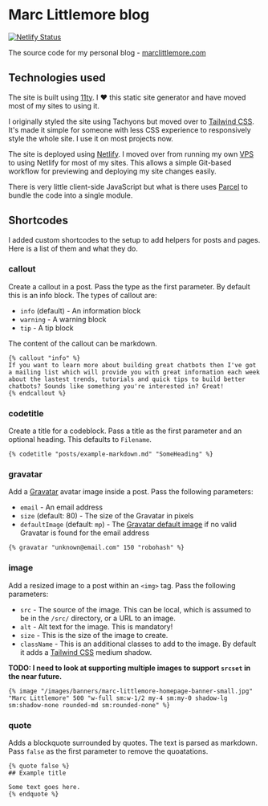# Marc Littlemore blog

[![Netlify Status](https://api.netlify.com/api/v1/badges/9805f848-927b-4a33-adcd-d0f49f9f3bcf/deploy-status)](https://app.netlify.com/sites/marcl/deploys)

The source code for my personal blog - [marclittlemore.com](https://marclittlemore.com)

## Technologies used

The site is built using [11ty](https://www.11ty.dev/). I ❤️ this static site generator and have moved most of my sites to using it.

I originally styled the site using Tachyons but moved over to [Tailwind CSS](https://tailwindcss.com/). It's made it simple for someone with less CSS experience to responsively style the whole site. I use it on most projects now.

The site is deployed using [Netlify](http://netlify.com/). I moved over from running my own [VPS](https://en.wikipedia.org/wiki/Virtual_private_server) to using Netlify for most of my sites. This allows a simple Git-based workflow for previewing and deploying my site changes easily.

There is very little client-side JavaScript but what is there uses [Parcel](https://parceljs.org/) to bundle the code into a single module.

## Shortcodes

I added custom shortcodes to the setup to add helpers for posts and pages. Here is a list of them and what they do.

### callout

Create a callout in a post. Pass the type as the first parameter. By default this is an info block. The types of callout are:

* `info` (default) - An information block
* `warning` - A warning block
* `tip` - A tip block

The content of the callout can be markdown.

```
{% callout "info" %}
If you want to learn more about building great chatbots then I've got a mailing list which will provide you with great information each week about the lastest trends, tutorials and quick tips to build better chatbots? Sounds like something you're interested in? Great!
{% endcallout %}
```

### codetitle

Create a title for a codeblock. Pass a title as the first parameter and an optional heading. This defaults to `Filename`.

```
{% codetitle "posts/example-markdown.md" "SomeHeading" %}
```

### gravatar

Add a [Gravatar](https://gravatar.com) avatar image inside a post. Pass the following parameters:

* `email` - An email address
* `size` (default: 80) - The size of the Gravatar in pixels
* `defaultImage` (default: `mp`) - The [Gravatar default image](https://en.gravatar.com/site/implement/images/#default-image) if no valid Gravatar is found for the email address

```
{% gravatar "unknown@email.com" 150 "robohash" %}
```

### image

Add a resized image to a post within an `<img>` tag. Pass the following parameters:

* `src` - The source of the image. This can be local, which is assumed to be in the `/src/` directory, or a URL to an image.
* `alt` - Alt text for the image. This is mandatory!
* `size` - This is the size of the image to create.
* `className` - This is an additional classes to add to the image. By default it adds a [Tailwind CSS](https://tailwindcss.com) medium shadow.

**TODO: I need to look at supporting multiple images to support `srcset` in the near future.**

```
{% image "/images/banners/marc-littlemore-homepage-banner-small.jpg" "Marc Littlemore" 500 "w-full sm:w-1/2 my-4 sm:my-0 shadow-lg sm:shadow-none rounded-md sm:rounded-none" %}
```

### quote

Adds a blockquote surrounded by quotes. The text is parsed as markdown. Pass `false` as the first parameter to remove the quoatations.

```
{% quote false %}
## Example title

Some text goes here.
{% endquote %}
```

